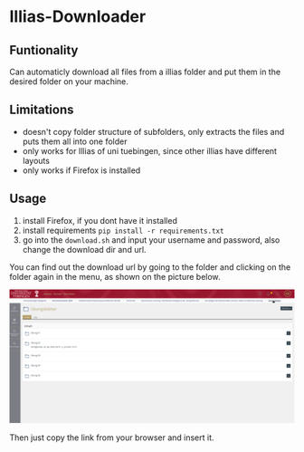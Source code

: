 # Illias-Downloader

## Funtionality
Can automaticly download all files from a illias folder and put them in the desired folder on your machine.

## Limitations
- doesn't copy folder structure of subfolders, only extracts the files and puts them all into one folder
- only works for Illias of uni tuebingen, since other illias have different layouts
- only works if Firefox is installed

## Usage
1. install Firefox, if you dont have it installed
2. install requirements `pip install -r requirements.txt`
3. go into the `download.sh` and input your username and password, also change the download dir and url.

You can find out the download url by going to the folder and clicking on the folder again in the menu, as shown on the picture below.

![image1](image.png)

Then just copy the link from your browser and insert it.
